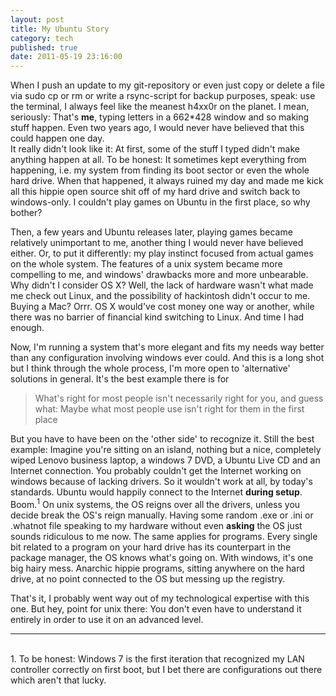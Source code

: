 ```yaml
---
layout: post
title: My Ubuntu Story
category: tech
published: true
date: 2011-05-19 23:16:00
---
```

When I push an update to my git-repository or even just copy or delete a file via sudo cp or rm or write a rsync-script for backup purposes, speak: use the terminal, I always feel like the meanest h4xx0r on the planet. I mean, seriously: That's **me**, typing letters in a 662*428 window and so making stuff happen. Even two years ago, I would never have believed that this could happen one day.  
It really didn't look like it: At first, some of the stuff I typed didn't make anything happen at all. To be honest: It sometimes kept everything from happening, i.e. my system from finding its boot sector or even the whole hard drive. When that happened, it always ruined my day and made me kick all this hippie open source shit off of my hard drive and switch back to windows-only. I couldn't play games on Ubuntu in the first place, so why bother?

Then, a few years and Ubuntu releases later, playing games became relatively unimportant to me, another thing I would never have believed either. Or, to put it differently: my play instinct focused from actual games on the whole system. The features of a unix system became more compelling to me, and windows' drawbacks more and more unbearable. Why didn't I consider OS X? Well, the lack of hardware wasn't what made me check out Linux, and the possibility of hackintosh didn't occur to me. Buying a Mac? Orrr. OS X would've cost money one way or another, while there was no barrier of financial kind switching to Linux. And time I had enough.

Now, I'm running a system that's more elegant and fits my needs way better than any configuration involving windows ever could. And this is a long shot but I think through the whole process, I'm more open to 'alternative' solutions in general. It's the best example there is for 
> What's right for most people isn't necessarily right for you, and guess what: Maybe what most people use isn't right for them in the first place  

But you have to have been on the 'other side' to recognize it. Still the best example: Imagine you're sitting on an island, nothing but a nice, completely wiped Lenovo business laptop, a windows 7 DVD, a Ubuntu Live CD and an Internet connection. You probably couldn't get the Internet working on windows because of lacking drivers. So it wouldn't work at all, by today's standards. Ubuntu would happily connect to the Internet **during setup**. Boom.<sup>1</sup> 
On unix systems, the OS reigns over all the drivers, unless you decide break the OS's reign manually. Having some random .exe or .ini or .whatnot file speaking to my hardware  without even **asking** the OS just sounds ridiculous to me now. The same applies for programs. Every single bit related to a program on your hard drive has its counterpart in the package manager, the OS knows what's going on. With windows, it's one big hairy mess. Anarchic hippie programs, sitting anywhere on the hard drive, at no point connected to the OS but messing up the registry. 

That's it, I probably went way out of my technological expertise with this one. But hey, point for unix there: You don't even have to understand it entirely in order to use it on an advanced level.

---
<br>
1. To be honest: Windows 7 is the first iteration that recognized my LAN controller correctly on first boot, but I bet there are configurations out there which aren't that lucky.
